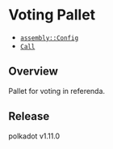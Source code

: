 # Voting Pallet

- [`assembly::Config`](https://docs.rs/pallet-assembly/latest/pallet_assembly/trait.Config.html)
- [`Call`](https://docs.rs/pallet-assembly/latest/pallet_assembly/enum.Call.html)

## Overview

Pallet for voting in referenda.


## Release

polkadot v1.11.0
